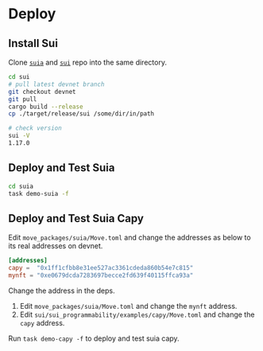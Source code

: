 # Deploy

## Install Sui

Clone [`suia`](https://github.com/Mynft/suia) and [`sui`](https://github.com/MystenLabs/sui) repo into the same directory.

```bash
cd sui
# pull latest devnet branch
git checkout devnet
git pull
cargo build --release
cp ./target/release/sui /some/dir/in/path

# check version
sui -V
1.17.0
```

## Deploy and Test Suia

```bash
cd suia
task demo-suia -f
```

## Deploy and Test Suia Capy

Edit `move_packages/suia/Move.toml` and change the addresses as below to its real addresses on devnet.

```toml
[addresses]
capy =  "0x1ff1cfbb8e31ee527ac3361cdeda860b54e7c815"
mynft = "0xe0679dcda7283697becce2fd639f40115ffca93a"
```

Change the address in the deps.
1. Edit `move_packages/suia/Move.toml` and change the `mynft` address.
2. Edit `sui/sui_programmability/examples/capy/Move.toml` and change the `capy` address.

Run `task demo-capy -f` to deploy and test suia capy.
